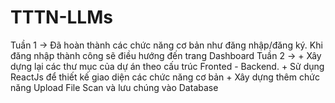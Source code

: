 # TTTN-LLMs
Tuần 1 -> Đã hoàn thành các chức năng cơ bản như đăng nhập/đăng ký. Khi đăng nhập thành công sẽ điều hướng đến trang Dashboard
Tuần 2 ->  + Xây dựng lại các thư mục của dự án theo cấu trúc Fronted - Backend.
           + Sử dụng ReactJs để thiết kế giao diện các chức năng cơ bản
           + Xây dựng thêm chức năng Upload File Scan và lưu chúng vào Database
